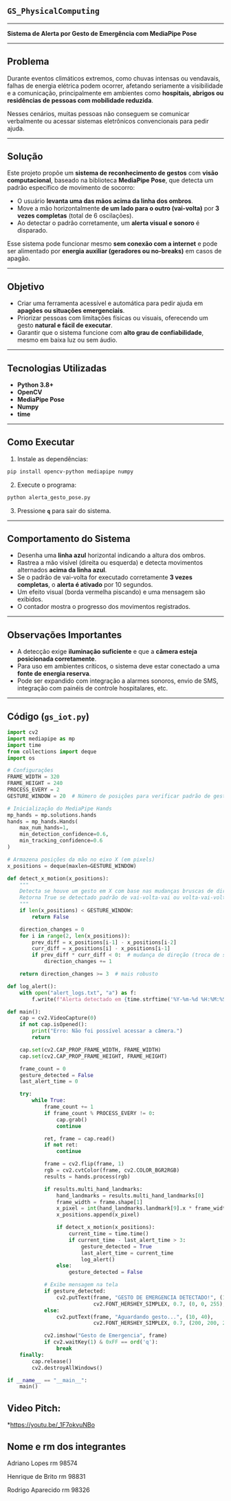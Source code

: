## `GS_PhysicalComputing`
---
**Sistema de Alerta por Gesto de Emergência com MediaPipe Pose**

---

##  Problema

Durante eventos climáticos extremos, como chuvas intensas ou vendavais, falhas de energia elétrica podem ocorrer, afetando seriamente a visibilidade e a comunicação, principalmente em ambientes como **hospitais, abrigos ou residências de pessoas com mobilidade reduzida**.

Nesses cenários, muitas pessoas não conseguem se comunicar verbalmente ou acessar sistemas eletrônicos convencionais para pedir ajuda.

---

##  Solução

Este projeto propõe um **sistema de reconhecimento de gestos** com **visão computacional**, baseado na biblioteca **MediaPipe Pose**, que detecta um padrão específico de movimento de socorro:

* O usuário **levanta uma das mãos acima da linha dos ombros**.
* Move a mão horizontalmente **de um lado para o outro (vai-volta)** por **3 vezes completas** (total de 6 oscilações).
* Ao detectar o padrão corretamente, um **alerta visual e sonoro** é disparado.

Esse sistema pode funcionar mesmo **sem conexão com a internet** e pode ser alimentado por **energia auxiliar (geradores ou no-breaks)** em casos de apagão.

---

##  Objetivo

* Criar uma ferramenta acessível e automática para pedir ajuda em **apagões ou situações emergenciais**.
* Priorizar pessoas com limitações físicas ou visuais, oferecendo um gesto **natural e fácil de executar**.
* Garantir que o sistema funcione com **alto grau de confiabilidade**, mesmo em baixa luz ou sem áudio.

---

##  Tecnologias Utilizadas

* **Python 3.8+**
* **OpenCV**
* **MediaPipe Pose**
* **Numpy**
* **time**

---

##  Como Executar

1. Instale as dependências:

```bash
pip install opencv-python mediapipe numpy
```

2. Execute o programa:

```bash
python alerta_gesto_pose.py
```

3. Pressione **`q`** para sair do sistema.

---

## Comportamento do Sistema

* Desenha uma **linha azul** horizontal indicando a altura dos ombros.
* Rastrea a mão visível (direita ou esquerda) e detecta movimentos alternados **acima da linha azul**.
* Se o padrão de vai-volta for executado corretamente **3 vezes completas**, o **alerta é ativado** por 10 segundos.
* Um efeito visual (borda vermelha piscando) e uma mensagem são exibidos.
* O contador mostra o progresso dos movimentos registrados.
---

##  Observações Importantes

* A detecção exige **iluminação suficiente** e que a **câmera esteja posicionada corretamente**.
* Para uso em ambientes críticos, o sistema deve estar conectado a uma **fonte de energia reserva**.
* Pode ser expandido com integração a alarmes sonoros, envio de SMS, integração com painéis de controle hospitalares, etc.

---

##  Código (`gs_iot.py`)

```python
import cv2
import mediapipe as mp
import time
from collections import deque
import os

# Configurações
FRAME_WIDTH = 320
FRAME_HEIGHT = 240
PROCESS_EVERY = 2
GESTURE_WINDOW = 20  # Número de posições para verificar padrão de gesto

# Inicialização do MediaPipe Hands
mp_hands = mp.solutions.hands
hands = mp_hands.Hands(
    max_num_hands=1,
    min_detection_confidence=0.6,
    min_tracking_confidence=0.6
)

# Armazena posições da mão no eixo X (em pixels)
x_positions = deque(maxlen=GESTURE_WINDOW)

def detect_x_motion(x_positions):
    """
    Detecta se houve um gesto em X com base nas mudanças bruscas de direção no eixo X.
    Retorna True se detectado padrão de vai-volta-vai ou volta-vai-volta.
    """
    if len(x_positions) < GESTURE_WINDOW:
        return False

    direction_changes = 0
    for i in range(2, len(x_positions)):
        prev_diff = x_positions[i-1] - x_positions[i-2]
        curr_diff = x_positions[i] - x_positions[i-1]
        if prev_diff * curr_diff < 0:  # mudança de direção (troca de sinal)
            direction_changes += 1

    return direction_changes >= 3  # mais robusto

def log_alert():
    with open("alert_logs.txt", "a") as f:
        f.write(f"Alerta detectado em {time.strftime('%Y-%m-%d %H:%M:%S')}\n")

def main():
    cap = cv2.VideoCapture(0)
    if not cap.isOpened():
        print("Erro: Não foi possível acessar a câmera.")
        return

    cap.set(cv2.CAP_PROP_FRAME_WIDTH, FRAME_WIDTH)
    cap.set(cv2.CAP_PROP_FRAME_HEIGHT, FRAME_HEIGHT)

    frame_count = 0
    gesture_detected = False
    last_alert_time = 0

    try:
        while True:
            frame_count += 1
            if frame_count % PROCESS_EVERY != 0:
                cap.grab()
                continue

            ret, frame = cap.read()
            if not ret:
                continue

            frame = cv2.flip(frame, 1)
            rgb = cv2.cvtColor(frame, cv2.COLOR_BGR2RGB)
            results = hands.process(rgb)

            if results.multi_hand_landmarks:
                hand_landmarks = results.multi_hand_landmarks[0]
                frame_width = frame.shape[1]
                x_pixel = int(hand_landmarks.landmark[9].x * frame_width)
                x_positions.append(x_pixel)

                if detect_x_motion(x_positions):
                    current_time = time.time()
                    if current_time - last_alert_time > 3:
                        gesture_detected = True
                        last_alert_time = current_time
                        log_alert()
                else:
                    gesture_detected = False

            # Exibe mensagem na tela
            if gesture_detected:
                cv2.putText(frame, "GESTO DE EMERGENCIA DETECTADO!", (10, 40),
                            cv2.FONT_HERSHEY_SIMPLEX, 0.7, (0, 0, 255), 2)
            else:
                cv2.putText(frame, "Aguardando gesto...", (10, 40),
                            cv2.FONT_HERSHEY_SIMPLEX, 0.7, (200, 200, 200), 1)

            cv2.imshow("Gesto de Emergencia", frame)
            if cv2.waitKey(1) & 0xFF == ord('q'):
                break
    finally:
        cap.release()
        cv2.destroyAllWindows()

if __name__ == "__main__":
    main()
```

## Video Pitch:
*https://youtu.be/_1F7okvuNBo

## Nome e rm dos integrantes

Adriano Lopes rm 98574

Henrique de Brito rm 98831

Rodrigo Aparecido rm 98326
